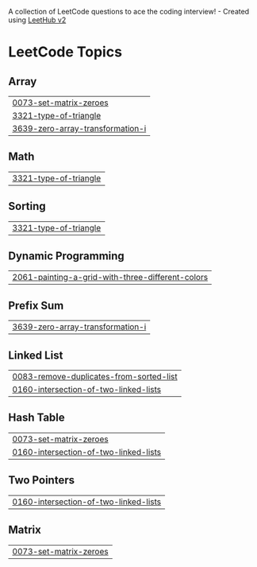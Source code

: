 A collection of LeetCode questions to ace the coding interview! - Created using [LeetHub v2](https://github.com/arunbhardwaj/LeetHub-2.0)
<!---LeetCode Topics Start-->
# LeetCode Topics
## Array
|  |
| ------- |
| [0073-set-matrix-zeroes](https://github.com/Shivangiroy20/leetcode/tree/master/0073-set-matrix-zeroes) |
| [3321-type-of-triangle](https://github.com/Shivangiroy20/leetcode/tree/master/3321-type-of-triangle) |
| [3639-zero-array-transformation-i](https://github.com/Shivangiroy20/leetcode/tree/master/3639-zero-array-transformation-i) |
## Math
|  |
| ------- |
| [3321-type-of-triangle](https://github.com/Shivangiroy20/leetcode/tree/master/3321-type-of-triangle) |
## Sorting
|  |
| ------- |
| [3321-type-of-triangle](https://github.com/Shivangiroy20/leetcode/tree/master/3321-type-of-triangle) |
## Dynamic Programming
|  |
| ------- |
| [2061-painting-a-grid-with-three-different-colors](https://github.com/Shivangiroy20/leetcode/tree/master/2061-painting-a-grid-with-three-different-colors) |
## Prefix Sum
|  |
| ------- |
| [3639-zero-array-transformation-i](https://github.com/Shivangiroy20/leetcode/tree/master/3639-zero-array-transformation-i) |
## Linked List
|  |
| ------- |
| [0083-remove-duplicates-from-sorted-list](https://github.com/Shivangiroy20/leetcode/tree/master/0083-remove-duplicates-from-sorted-list) |
| [0160-intersection-of-two-linked-lists](https://github.com/Shivangiroy20/leetcode/tree/master/0160-intersection-of-two-linked-lists) |
## Hash Table
|  |
| ------- |
| [0073-set-matrix-zeroes](https://github.com/Shivangiroy20/leetcode/tree/master/0073-set-matrix-zeroes) |
| [0160-intersection-of-two-linked-lists](https://github.com/Shivangiroy20/leetcode/tree/master/0160-intersection-of-two-linked-lists) |
## Two Pointers
|  |
| ------- |
| [0160-intersection-of-two-linked-lists](https://github.com/Shivangiroy20/leetcode/tree/master/0160-intersection-of-two-linked-lists) |
## Matrix
|  |
| ------- |
| [0073-set-matrix-zeroes](https://github.com/Shivangiroy20/leetcode/tree/master/0073-set-matrix-zeroes) |
<!---LeetCode Topics End-->